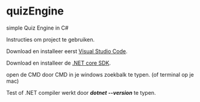 # quizEngine
simple Quiz Engine in C#

Instructies om project te gebruiken.

Download en installeer eerst [Visual Studio Code](https://code.visualstudio.com/).

Download en installeer de [.NET core SDK](https://dotnet.microsoft.com/download).

open de CMD door CMD in je windows zoekbalk te typen. (of terminal op je mac)

Test of .NET compiler werkt door **_dotnet --version_** te typen.
